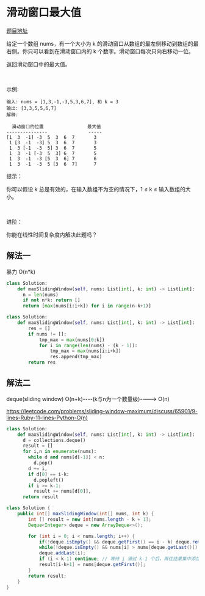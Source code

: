 # 滑动窗口最大值
[题目地址](https://leetcode-cn.com/problems/sliding-window-maximum)

给定一个数组 nums，有一个大小为 k 的滑动窗口从数组的最左侧移动到数组的最右侧。你只可以看到在滑动窗口内的 k 个数字。滑动窗口每次只向右移动一位。

返回滑动窗口中的最大值。

 

示例:

```
输入: nums = [1,3,-1,-3,5,3,6,7], 和 k = 3
输出: [3,3,5,5,6,7] 
解释: 

  滑动窗口的位置                最大值
---------------               -----
[1  3  -1] -3  5  3  6  7       3
 1 [3  -1  -3] 5  3  6  7       3
 1  3 [-1  -3  5] 3  6  7       5
 1  3  -1 [-3  5  3] 6  7       5
 1  3  -1  -3 [5  3  6] 7       6
 1  3  -1  -3  5 [3  6  7]      7
```

提示：

你可以假设 k 总是有效的，在输入数组不为空的情况下，1 ≤ k ≤ 输入数组的大小。

 

进阶：

你能在线性时间复杂度内解决此题吗？


## 解法一

暴力 O(n*k)

```python
class Solution:
    def maxSlidingWindow(self, nums: List[int], k: int) -> List[int]:
      n = len(nums)
      if not n*k: return [] 
      return [max(nums[i:i+k]) for i in range(n-k+1)]
```

```python
class Solution:
    def maxSlidingWindow(self, nums: List[int], k: int) -> List[int]:
        res = []
        if nums != []:
            tmp_max = max(nums[0:k])
            for i in range(len(nums) - (k - 1)):
                tmp_max = max(nums[i:i+k])
                res.append(tmp_max)
        return res
```


## 解法二

deque(sliding window) O(n+k)----(k与n为一个数量级)----> O(n)

<https://leetcode.com/problems/sliding-window-maximum/discuss/65901/9-lines-Ruby-11-lines-Python-O(n)>

```python
class Solution:
    def maxSlidingWindow(self, nums: List[int], k: int) -> List[int]:
      d = collections.deque()
      result = []
      for i,n in enumerate(nums):
        while d and nums[d[-1]] < n:
          d.pop()
        d += i,
        if d[0] == i-k:
          d.popleft()
        if i >= k-1:
          result += nums[d[0]],
      return result
```

```Java
class Solution {
    public int[] maxSlidingWindow(int[] nums, int k) {
        int [] result = new int[nums.length - k + 1];
        Deque<Integer> deque = new ArrayDeque<>();

        for (int i = 0; i < nums.length; i++) {
            if(!deque.isEmpty() && deque.getFirst() == i - k) deque.removeFirst(); // 移除不在窗口中的元素
            while(!deque.isEmpty() && nums[i] > nums[deque.getLast()]) deque.removeLast(); // 移除比当前元素小的元素
            deque.addLast(i);
            if (i < k-1) continue; // 等待 i 滑过 k-1 个后，再往结果集中添加元素
            result[i-k+1] = nums[deque.getFirst()];
        }
        return result;
    }
}
```